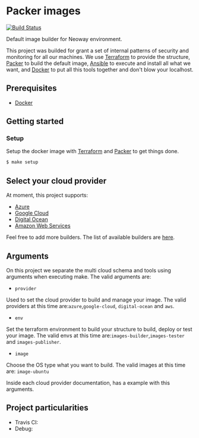 # Packer images

[![Build Status](https://travis-ci.org/NeowayLabs/packer-images.svg?branch=add-ci-azure-build)](https://travis-ci.org/NeowayLabs/packer-images)

Default image builder for Neoway environment.

This project was builded for grant a set of internal patterns of security and monitoring for all our machines. We use [Terraform](https://www.terraform.io) to provide the structure, [Packer](https://www.packer.io) to build the default image, [Ansible](https://www.ansible.com) to execute and install all what we want, and [Docker](https://www.docker.com) to put all this tools together and don't blow your localhost.

## Prerequisites

* [Docker](https://docs.docker.com/engine/installation/)

## Getting started

### Setup

Setup the docker image with [Terraform](https://www.terraform.io/) and [Packer](https://packer.io) to get things done.

```bash
$ make setup
```

## Select your cloud provider

At moment, this project supports:
- [Azure](docs/azure.md)
- [Google Cloud](docs/gcp.md)
- [Digital Ocean](docs/do.md)
- [Amazon Web Services](docs/aws.md)

Feel free to add more builders. The list of available builders are [here](https://www.packer.io/docs/builders/index.html).


## Arguments

On this project we separate the multi cloud schema and tools using arguments when executing make. The valid arguments are:

- `provider`

Used to set the cloud provider to build and manage your image. The valid providers at this time are:`azure`,`google-cloud`, `digital-ocean` and `aws`.

- `env`

Set the terraform environment to build your structure to build, deploy or test your image. The valid envs at this time are:`images-builder`,`images-tester` and `images-publisher`.

- `image`

Choose the OS type what you want to build. The valid images at this time are: `image-ubuntu`

Inside each cloud provider documentation, has a example with this arguments.

## Project particularities

- Travis CI:
- Debug:
